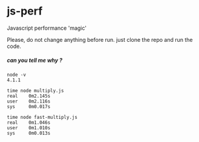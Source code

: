 # js-perf
Javascript performance 'magic'



Please, do not change anything before run. just clone the repo and run the code.

##### can you tell me why ? 


```
node -v
4.1.1

time node multiply.js
real    0m2.145s
user    0m2.116s
sys     0m0.017s

time node fast-multiply.js
real    0m1.046s
user    0m1.010s
sys     0m0.013s

```
